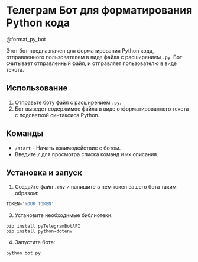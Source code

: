 # Телеграм Бот для форматирования Python кода

@format_py_bot 

Этот бот предназначен для форматирования Python кода, отправленного пользователем в виде файла с расширением `.py`. Бот считывает отправленный файл, и отправляет пользователю в виде текста.

## Использование

1. Отправьте боту файл с расширением `.py`.
2. Бот выведет содержимое файла в виде отформатированного текста с подсветкой синтаксиса Python.

## Команды

- `/start` - Начать взаимодействие с ботом.
- Введите `/` для просмотра списка команд и их описания.

## Установка и запуск

1. Создайте файл `.env` и напишите в нем токен вашего бота таким образом:

```python
TOKEN='YOUR_TOKEN'
```

3. Установите необходимые библиотеки:

```
pip install pyTelegramBotAPI
pip install python-dotenv
```

4. Запустите бота:

```
python bot.py
```
